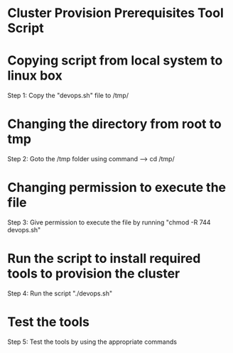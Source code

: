 # Cluster Provision Prerequisites Tool Script


# Copying script from local system to linux box
Step 1: Copy the "devops.sh" file to /tmp/

# Changing the directory from root to tmp 
Step 2: Goto the /tmp folder using command --> cd /tmp/

# Changing permission to execute the file
Step 3: Give permission to execute the file by running "chmod -R 744 devops.sh"

# Run the script to install required tools to provision the cluster
Step 4: Run the script "./devops.sh"

# Test the tools
Step 5: Test the tools by using the appropriate commands
